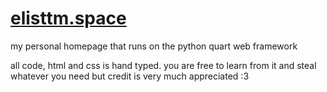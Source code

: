 # [elisttm.space](https://elisttm.space)

my personal homepage that runs on the python quart web framework

all code, html and css is hand typed. you are free to learn from it and steal whatever you need but credit is very much appreciated :3